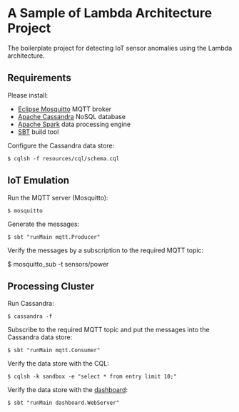 # A Sample of Lambda Architecture Project

The boilerplate project for detecting IoT sensor anomalies using the Lambda architecture.

## Requirements

Please install:

 - [Eclipse Mosquitto](https://mosquitto.org/) MQTT broker
 - [Apache Cassandra](http://cassandra.apache.org/) NoSQL database
 - [Apache Spark](https://spark.apache.org/) data processing engine
 - [SBT](http://www.scala-sbt.org/) build tool

Configure the Cassandra data store:

    $ cqlsh -f resources/cql/schema.cql

## IoT Emulation

Run the MQTT server (Mosquitto):

    $ mosquitto

Generate the messages:

    $ sbt "runMain mqtt.Producer"

Verify the messages by a subscription to the required MQTT topic:

   $ mosquitto_sub -t sensors/power

## Processing Cluster

Run Cassandra:

    $ cassandra -f

Subscribe to the required MQTT topic and put the messages into the Cassandra data store:

    $ sbt "runMain mqtt.Consumer"

Verify the data store with the CQL:

    $ cqlsh -k sandbox -e "select * from entry limit 10;"

Verify the data store with the [dashboard](http://localhost:8080):

    $ sbt "runMain dashboard.WebServer"
